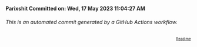 **Parixshit Committed on: Wed, 17 May 2023 11:04:27 AM** <!-- 006bf063-4d09-4bb4-b9d2-1ba537c350a6 -->

###### This is an automated commit generated by a GitHub Actions workflow.

<div align="right"><sub><sup><a href="https://github.com/Parixshit/AutoCommit.git">Read me</a></sup></sub></div>
